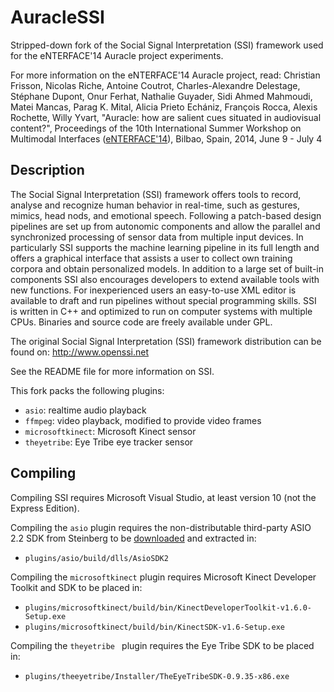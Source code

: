 # AuracleSSI
Stripped-down fork of the Social Signal Interpretation (SSI) framework used for the eNTERFACE'14 Auracle project experiments.

For more information on the eNTERFACE'14 Auracle project, read: 
Christian Frisson, Nicolas Riche, Antoine Coutrot, Charles-Alexandre Delestage, Stéphane Dupont, Onur Ferhat, Nathalie Guyader, Sidi Ahmed Mahmoudi, Matei Mancas, Parag K. Mital, Alicia Prieto Echániz, François Rocca, Alexis Rochette, Willy Yvart, "Auracle: how are salient cues situated in audiovisual content?", Proceedings of the 10th International Summer Workshop on Multimodal Interfaces ([eNTERFACE'14](http://aholab.ehu.es/eNTERFACE14/)), Bilbao, Spain, 2014, June 9 - July 4 

## Description

The Social Signal Interpretation (SSI) framework offers tools to record, analyse and recognize human behavior in real-time, such as gestures, mimics, head nods, and emotional speech. Following a patch-based design pipelines are set up from autonomic components and allow the parallel and synchronized processing of sensor data from multiple input devices. In particularly SSI supports the machine learning pipeline in its full length and offers a graphical interface that assists a user to collect own training corpora and obtain personalized models. In addition to a large set of built-in components SSI also encourages developers to extend available tools with new functions. For inexperienced users an easy-to-use XML editor is available to draft and run pipelines without special programming skills. SSI is written in C++ and optimized to run on computer systems with multiple CPUs. Binaries and source code are freely available under GPL.

The original Social Signal Interpretation (SSI) framework distribution can be found on:
http://www.openssi.net

See the README file for more information on SSI.

This fork packs the following plugins:

 * `asio`: realtime audio playback
 * `ffmpeg`: video playback, modified to provide video frames
 * `microsoftkinect`: Microsoft Kinect sensor
 * `theyetribe`: Eye Tribe eye tracker sensor


## Compiling

Compiling SSI requires Microsoft Visual Studio, at least version 10 (not the Express Edition).

Compiling the `asio` plugin requires the non-distributable third-party ASIO 2.2 SDK from Steinberg to be [downloaded](http://www.steinberg.net/nc/en/company/developers/sdk_download_portal.html) and extracted in:
  * `plugins/asio/build/dlls/AsioSDK2`

Compiling the `microsoftkinect` plugin requires Microsoft Kinect Developer Toolkit and SDK to be placed in:
  * `plugins/microsoftkinect/build/bin/KinectDeveloperToolkit-v1.6.0-Setup.exe`
  * `plugins/microsoftkinect/build/bin/KinectSDK-v1.6-Setup.exe`

Compiling the `theyetribe ` plugin requires the Eye Tribe SDK to be placed in:
  * `plugins/theeyetribe/Installer/TheEyeTribeSDK-0.9.35-x86.exe`

